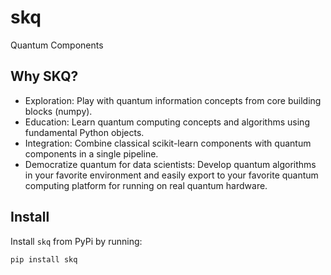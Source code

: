# skq

Quantum Components

## Why SKQ?

- Exploration: Play with quantum information concepts from core building blocks (numpy).
- Education: Learn quantum computing concepts and algorithms using fundamental Python objects.
- Integration: Combine classical scikit-learn components with quantum components in a single pipeline.
- Democratize quantum for data scientists: Develop quantum algorithms in your favorite environment and easily export to your favorite quantum computing platform for running on real quantum hardware.

## Install

Install `skq` from PyPi by running:

```bash
pip install skq
```